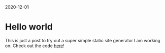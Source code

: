2020-12-01

# Hello world

This is just a post to try out a super simple static site generator I am working on. Check out the code [here](https://github.com/chriswmartin/chriswmartin.github.io)!
